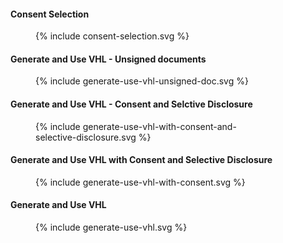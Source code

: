 
####  <a id="consent-selection"></a> Consent Selection
<figure style="width:70%">
 {% include consent-selection.svg %}
</figure>

####  <a id="generate-use-vhl-unsigned-doc"></a>  Generate and Use VHL - Unsigned documents
<figure style="width:70%">
 {% include generate-use-vhl-unsigned-doc.svg %}
</figure>

####  <a id="generate-use-vhl-with-consent-and-selective-disclosure"></a> Generate and Use VHL - Consent and Selctive Disclosure


<figure style="width:70%">
 {% include generate-use-vhl-with-consent-and-selective-disclosure.svg %}
</figure>


####  <a id="generate-use-vhl-with-consent"></a>  Generate and Use VHL with Consent and Selective Disclosure
<figure style="width:70%">
 {% include generate-use-vhl-with-consent.svg %}
</figure>


####  <a id="generate-use-vhl"></a> Generate and Use VHL
<figure style="width:70%">
 {% include generate-use-vhl.svg %}
</figure>


